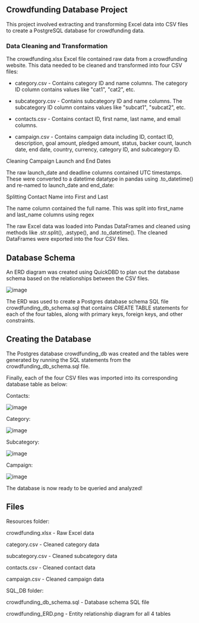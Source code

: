 ## Crowdfunding Database Project ##

This project involved extracting and transforming Excel data into CSV files to create a PostgreSQL database for crowdfunding data.

### Data Cleaning and Transformation ###

The crowdfunding.xlsx Excel file contained raw data from a crowdfunding website. This data needed to be cleaned and transformed into four CSV files:

- category.csv - Contains category ID and name columns. The category ID column contains values like "cat1", "cat2", etc.

- subcategory.csv - Contains subcategory ID and name columns. The subcategory ID column contains values like "subcat1", "subcat2", etc.

- contacts.csv - Contains contact ID, first name, last name, and email columns.

- campaign.csv - Contains campaign data including ID, contact ID, description, goal amount, pledged amount, status, backer count, launch date, end date, country, currency, category ID, and subcategory ID.

Cleaning Campaign Launch and End Dates

The raw launch_date and deadline columns contained UTC timestamps. These were converted to a datetime datatype in pandas using .to_datetime() and re-named to launch_date and end_date:

Splitting Contact Name into First and Last

The name column contained the full name. This was split into first_name and last_name columns using regex

The raw Excel data was loaded into Pandas DataFrames and cleaned using methods like .str.split(), .astype(),  and .to_datetime(). The cleaned DataFrames were exported into the four CSV files.

## Database Schema ##

An ERD diagram was created using QuickDBD to plan out the database schema based on the relationships between the CSV files.

![image](https://github.com/ashejaz/Crowdfunding_ETL/assets/127614970/bf59a336-ee93-4ee5-9987-865427129f38)

The ERD was used to create a Postgres database schema SQL file crowdfunding_db_schema.sql that contains CREATE TABLE statements for each of the four tables, along with primary keys, foreign keys, and other constraints.

## Creating the Database ##

The Postgres database crowdfunding_db was created and the tables were generated by running the SQL statements from the crowdfunding_db_schema.sql file.

Finally, each of the four CSV files was imported into its corresponding database table as below:

Contacts:

![image](https://github.com/ashejaz/Crowdfunding_ETL/assets/127614970/9877f93a-a187-460d-a203-9d7ec28f68a5)

Category:

![image](https://github.com/ashejaz/Crowdfunding_ETL/assets/127614970/80ad5c62-aad9-4c29-bd1a-671be1cb6689)

Subcategory:

![image](https://github.com/ashejaz/Crowdfunding_ETL/assets/127614970/730c4005-1476-4899-828f-f3465e97d6bc)

Campaign:

![image](https://github.com/ashejaz/Crowdfunding_ETL/assets/127614970/c730f568-0628-456b-b668-90278ce25957)


The database is now ready to be queried and analyzed!

## Files ##

Resources folder:

crowdfunding.xlsx - Raw Excel data

category.csv - Cleaned category data

subcategory.csv - Cleaned subcategory data

contacts.csv - Cleaned contact data

campaign.csv - Cleaned campaign data

SQL_DB folder:

crowdfunding_db_schema.sql - Database schema SQL file

crowdfunding_ERD.png - Entity relationship diagram for all 4 tables

